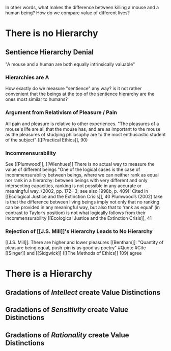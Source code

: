 In other words, what makes the difference between killing a mouse and a human being? How do we compare value of different lives?

# There is no Hierarchy
## Sentience Hierarchy Denial
"A mouse and a human are both equally intrinsically valuable"

### Hierarchies are A
How exactly do we measure "sentience" any way? is it not rather convenient that the beings at the top of the sentience hierarchy are the ones most similar to humans?

### Argument from Relativism of Pleasure / Pain
All pain and pleasure is relative to other experiences. 
	"The pleasures of a mouse's life are all that the mouse has, and are as important to the mouse as the pleasures of studying philosophy are to the most enthusiastic student of the subject" ([[Practical Ethics]], 90)

### Incommensurability
See [[Plumwood]], [[Wienhues]]
There is no actual way to measure the value of different beings
"One of the logical cases is the case of incommensurability between beings, where we can neither rank as equal nor rank in a hierarchy: between beings with very different and only intersecting capacities, ranking is not possible in any accurate or meaningful way. (2002, pp. 172– 3; see also 1998b, p. 409)'
	Cited in [[Ecological Justice and the Extinction Crisis]], 40
Plumwood’s (2002) take is that the difference between living beings imply not only that no ranking can be provided in any meaningful way, but also that to ‘rank as equal’ (in contrast to Taylor’s position) is not what logically follows from their incommensurability
	[[Ecological Justice and the Extinction Crisis]], 41

### Rejection of [[J.S. Mill]]'s Hierarchy Leads to No Hierarchy
[[J.S. Mill]]: There are higher and lower pleasures
[[Bentham]]: "Quantity of pleasure being equal, push-pin is as good as poetry" #Quote #Cite
	[[Singer]] and [[Sidgwick]] ([[The Methods of Ethics]] 109) agree

# There is a Hierarchy
## Gradations of *Intellect* create Value Distinctions

## Gradations of *Sensitivity* create Value Distinctions

## Gradations of *Rationality* create Value Distinctions